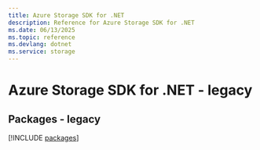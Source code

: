 ```yaml
---
title: Azure Storage SDK for .NET
description: Reference for Azure Storage SDK for .NET
ms.date: 06/13/2025
ms.topic: reference
ms.devlang: dotnet
ms.service: storage
---
```

# Azure Storage SDK for .NET - legacy
## Packages - legacy
[!INCLUDE [packages](storage-index.md)]